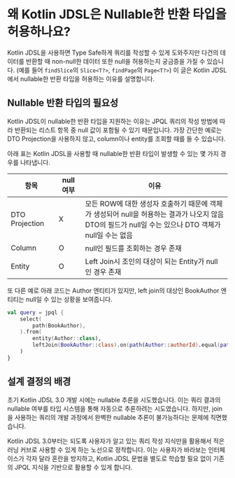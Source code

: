 # 왜 Kotlin JDSL은 Nullable한 반환 타입을 허용하나요?

Kotlin JDSL을 사용하면 Type Safe하게 쿼리를 작성할 수 있게 도와주지만
다건의 데이터를 반환할 때 non-null한 데이터 또한 null을 허용하는지 궁금증을 가질 수 있습니다. (예를 들어 `findSlice`의 `Slice<T?>`, `findPage`의 `Page<T?>`)
이 글은 Kotlin JDSL에서 nullable한 반환 타입을 허용하는 이유를 설명합니다.

## Nullable 반환 타입의 필요성

Kotlin JDSL이 nullable한 반환 타입을 지원하는 이유는 JPQL 쿼리의 작성 방법에 따라 반환되는 리스트 항목 중 null 값이 포함될 수 있기 때문입니다.
가장 간단한 예로는 DTO Projection을 사용하지 않고, column이나 entity를 조회할 때를 들 수 있습니다.

아래 표는 Kotlin JDSL을 사용할 때 nullable한 반환 타입이 발생할 수 있는 몇 가지 경우를 나타냅니다.

| 항목	            | null 여부 | 	이유                                                                                                   |
|----------------|---------|-------------------------------------------------------------------------------------------------------|
| DTO Projection | 	X      | 	모든 ROW에 대한 생성자 호출하기 때문에 객체가 생성되어 null을 허용하는 결과가 나오지 않음<br/>DTO의 필드가 null일 수는 있으나 DTO 객체가 null일 수는 없음 |
| Column         | 	O      | 	null인 필드를 조회하는 경우 존재                                                                                 |
| Entity         | 	O      | 	Left Join시 조인의 대상이 되는 Entity가 null인 경우 존재                                                            |

또 다른 예로 아래 코드는 Author 엔티티가 있지만, left join의 대상인 BookAuthor 엔티티는 null일 수 있는 상황을 보여줍니다.

```kotlin
val query = jpql {
    select(
        path(BookAuthor),
    ).from(
        entity(Author::class),
        leftJoin(BookAuthor::class).on(path(Author::authorId).equal(path(BookAuthor::authorId))),
    )
}
```

## 설계 결정의 배경

초기 Kotlin JDSL 3.0 개발 시에는 nullable 추론을 시도했습니다.
이는 쿼리 결과의 nullable 여부를 타입 시스템을 통해 자동으로 추론하려는 시도였습니다.
하지만, join을 사용하는 쿼리의 개발 과정에서 완벽한 nullable 추론이 불가능하다는 문제에 직면했습니다.

Kotlin JDSL 3.0부터는 되도록 사용자가 알고 있는 쿼리 작성 지식만을 활용해서 적은 러닝 커브로 사용할 수 있게 하는 노선으로 정착합니다.
이는 사용자가 바라보는 인터페이스가 각자 달라 혼란을 방지하고, Kotlin JDSL 문법을 별도로 학습할 필요 없이 기존의 JPQL 지식을 기반으로 활용할 수 있게 합니다.
